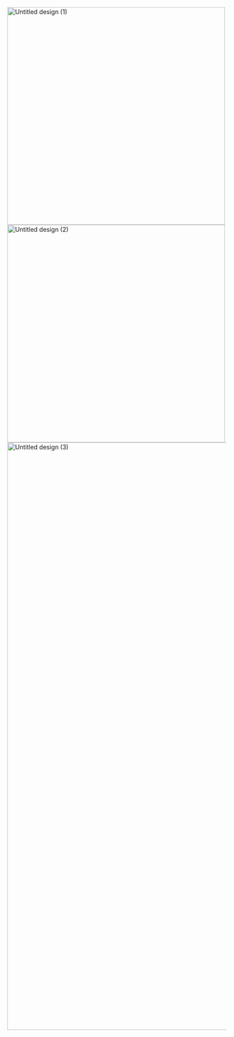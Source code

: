 
<img width="500" height="500" alt="Untitled design (1)" src="https://github.com/user-attachments/assets/81b83507-b3d5-4320-aea2-44b9b7e66e76" />
<img width="500" height="500" alt="Untitled design (2)" src="https://github.com/user-attachments/assets/aa69303f-fb09-4f30-bbf1-fad853e4aebb" />
<img width="1080" height="1350" alt="Untitled design (3)" src="https://github.com/user-attachments/assets/08629e45-cf4b-4dc9-853f-a19eeba95821" />
